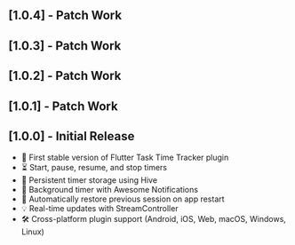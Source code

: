 ## [1.0.4] - Patch Work

## [1.0.3] - Patch Work

## [1.0.2] - Patch Work

## [1.0.1] - Patch Work

## [1.0.0] - Initial Release
- 🎉 First stable version of Flutter Task Time Tracker plugin
- ⏳ Start, pause, resume, and stop timers
- 💾 Persistent timer storage using Hive
- 🔔 Background timer with Awesome Notifications
- 🔁 Automatically restore previous session on app restart
- 💡 Real-time updates with StreamController
- 🛠️ Cross-platform plugin support (Android, iOS, Web, macOS, Windows, Linux)


